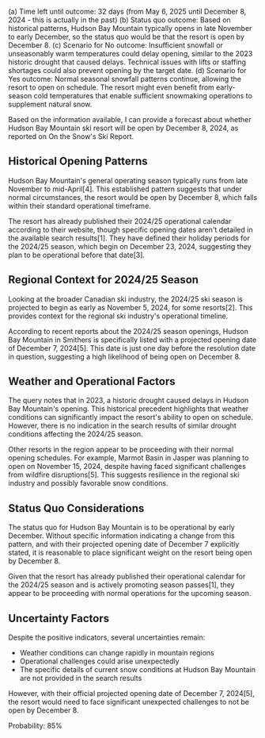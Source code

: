 (a) Time left until outcome: 32 days (from May 6, 2025 until December 8, 2024 - this is actually in the past)
(b) Status quo outcome: Based on historical patterns, Hudson Bay Mountain typically opens in late November to early December, so the status quo would be that the resort is open by December 8.
(c) Scenario for No outcome: Insufficient snowfall or unseasonably warm temperatures could delay opening, similar to the 2023 historic drought that caused delays. Technical issues with lifts or staffing shortages could also prevent opening by the target date.
(d) Scenario for Yes outcome: Normal seasonal snowfall patterns continue, allowing the resort to open on schedule. The resort might even benefit from early-season cold temperatures that enable sufficient snowmaking operations to supplement natural snow.

Based on the information available, I can provide a forecast about whether Hudson Bay Mountain ski resort will be open by December 8, 2024, as reported on On the Snow's Ski Report.

## Historical Opening Patterns

Hudson Bay Mountain's general operating season typically runs from late November to mid-April[4]. This established pattern suggests that under normal circumstances, the resort would be open by December 8, which falls within their standard operational timeframe.

The resort has already published their 2024/25 operational calendar according to their website, though specific opening dates aren't detailed in the available search results[1]. They have defined their holiday periods for the 2024/25 season, which begin on December 23, 2024, suggesting they plan to be operational before that date[3].

## Regional Context for 2024/25 Season

Looking at the broader Canadian ski industry, the 2024/25 ski season is projected to begin as early as November 5, 2024, for some resorts[2]. This provides context for the regional ski industry's operational timeline.

According to recent reports about the 2024/25 season openings, Hudson Bay Mountain in Smithers is specifically listed with a projected opening date of December 7, 2024[5]. This date is just one day before the resolution date in question, suggesting a high likelihood of being open on December 8.

## Weather and Operational Factors

The query notes that in 2023, a historic drought caused delays in Hudson Bay Mountain's opening. This historical precedent highlights that weather conditions can significantly impact the resort's ability to open on schedule. However, there is no indication in the search results of similar drought conditions affecting the 2024/25 season.

Other resorts in the region appear to be proceeding with their normal opening schedules. For example, Marmot Basin in Jasper was planning to open on November 15, 2024, despite having faced significant challenges from wildfire disruptions[5]. This suggests resilience in the regional ski industry and possibly favorable snow conditions.

## Status Quo Considerations

The status quo for Hudson Bay Mountain is to be operational by early December. Without specific information indicating a change from this pattern, and with their projected opening date of December 7 explicitly stated, it is reasonable to place significant weight on the resort being open by December 8.

Given that the resort has already published their operational calendar for the 2024/25 season and is actively promoting season passes[1], they appear to be proceeding with normal operations for the upcoming season.

## Uncertainty Factors

Despite the positive indicators, several uncertainties remain:
- Weather conditions can change rapidly in mountain regions
- Operational challenges could arise unexpectedly
- The specific details of current snow conditions at Hudson Bay Mountain are not provided in the search results

However, with their official projected opening date of December 7, 2024[5], the resort would need to face significant unexpected challenges to not be open by December 8.

Probability: 85%
